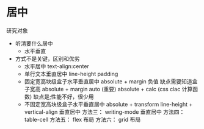 # 居中
研究对象
- 听清要什么居中
    - 水平垂直
- 方式不是关键，区别和优劣
    - 水平居中 text-align:center
    - 单行文本垂直居中 line-height padding
    - 固定宽高块级盒子水平垂直居中 absolute + margin 负值
        缺点需要知道盒子宽高
        absolute + margin auto (重要)
        absolute + calc (css clac 计算函数) 缺点是;性能不好，很少用
    - 不固定宽高块级盒子水平垂直居中
        absolute + transform
        line-height + vertical-align 垂直居中
        方法三： writing-mode 垂直居中
        方法四： table-cell
        方法五： flex 布局
        方法六： grid 布局
